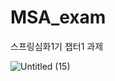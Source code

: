 # MSA_exam
스프링심화1기 챕터1 과제

![Untitled (15)](https://github.com/user-attachments/assets/e2aec302-db86-4936-89d4-aace4bdcbb3d)
